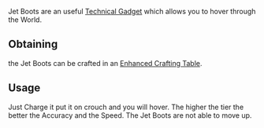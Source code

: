 Jet Boots are an useful [Technical Gadget](https://github.com/TheBusyBiscuit/Slimefun4/wiki/Technical-Gadget) which allows you to hover through the World.

## Obtaining
the Jet Boots can be crafted in an [Enhanced Crafting Table](https://github.com/TheBusyBiscuit/Slimefun4/wiki/Enhanced-Crafting-Table).

## Usage
Just Charge it put it on crouch and you will hover.
The higher the tier the better the Accuracy and the Speed.
The Jet Boots are not able to move up.
